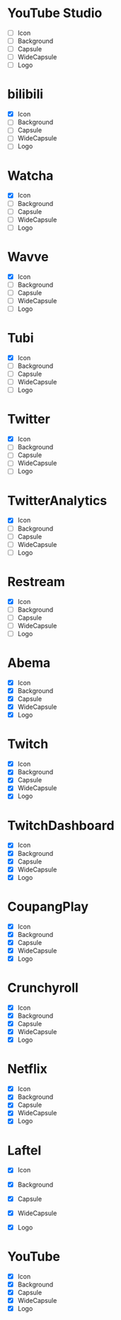 
# YouTube Studio
- [ ] Icon
- [ ] Background
- [ ] Capsule
- [ ] WideCapsule
- [ ] Logo

# bilibili
- [x] Icon
- [ ] Background
- [ ] Capsule
- [ ] WideCapsule
- [ ] Logo

# Watcha
- [x] Icon
- [ ] Background
- [ ] Capsule
- [ ] WideCapsule
- [ ] Logo

# Wavve
- [x] Icon
- [ ] Background
- [ ] Capsule
- [ ] WideCapsule
- [ ] Logo

# Tubi
- [x] Icon
- [ ] Background
- [ ] Capsule
- [ ] WideCapsule
- [ ] Logo

# Twitter
- [x] Icon
- [ ] Background
- [ ] Capsule
- [ ] WideCapsule
- [ ] Logo

# TwitterAnalytics
- [x] Icon
- [ ] Background
- [ ] Capsule
- [ ] WideCapsule
- [ ] Logo

# Restream
- [x] Icon
- [ ] Background
- [ ] Capsule
- [ ] WideCapsule
- [ ] Logo

<!-- DONE -->

# Abema
- [x] Icon
- [x] Background
- [x] Capsule
- [x] WideCapsule
- [x] Logo

# Twitch 
- [x] Icon
- [x] Background
- [x] Capsule
- [x] WideCapsule
- [x] Logo

# TwitchDashboard
- [x] Icon
- [x] Background
- [x] Capsule
- [x] WideCapsule
- [x] Logo

# CoupangPlay
- [x] Icon
- [x] Background
- [x] Capsule
- [x] WideCapsule
- [x] Logo

# Crunchyroll 
- [x] Icon
- [x] Background
- [x] Capsule
- [x] WideCapsule
- [x] Logo

# Netflix 
- [x] Icon
- [x] Background
- [x] Capsule
- [x] WideCapsule
- [x] Logo

# Laftel
- [x] Icon
- [x] Background
- [x] Capsule
- [x] WideCapsule
- [x] Logo


# YouTube
- [x] Icon
- [x] Background
- [x] Capsule
- [x] WideCapsule
- [x] Logo
